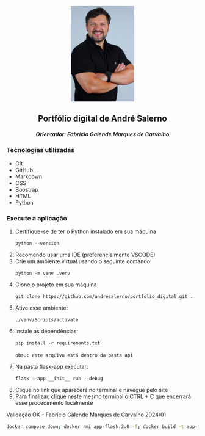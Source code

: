 <div>
<p align="center"><img src="./mgt/img/salerno.png" title="capa" alt="capa" width=auto height=250px /></p>
</div>

<div>
<h2 align="center">Portfólio digital de André Salerno

<h5 align="center">Orientador: Fabrício Galende Marques de Carvalho</h4>
</div>

<div>
<h3><bold>Tecnologias utilizadas</bold></h3>

<ul>
<li>Git</li>
<li>GitHub</li>
<li>Markdown</li>
<li>CSS</li>
<li>Boostrap</li>
<li>HTML</li>
<li>Python</li>
</ul>

</div>

<div>
<h3><bold>Execute a aplicação</bold></h3>
<ol>
<li>Certifique-se de ter o Python instalado em sua máquina</li>

    python --version

<li>Recomendo usar uma IDE (preferencialmente VSCODE)</li>
<li>Crie um ambiente virtual usando o seguinte comando:</li>

    python -m venv .venv

<li>Clone o projeto em sua máquina</li>

    git clone https://github.com/andresalerno/portfolio_digital.git .

<li>Ative esse ambiente:</li>

    ./venv/Scripts/activate

<li>Instale as dependências:</li>

    pip install -r requirements.txt

    obs.: este arquivo está dentro da pasta api

<li>Na pasta flask-app executar:</li>

    flask --app __init__ run --debug

<li>Clique no link que aparecerá no terminal e navegue pelo site</li>
<li>Para finalizar, clique neste mesmo terminal o CTRL + C que encerrará esse procedimento localmente</li>
</ol>
</div>
Validação  OK - Fabrício Galende Marques de Carvalho 2024/01

```bash
docker compose down; docker rmi app-flask:3.0 -f; docker build -t app-flask:3.0 .\api\flask-app; docker-compose up
```